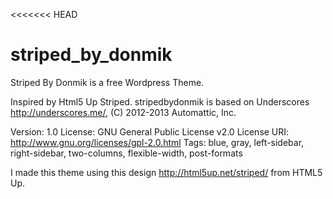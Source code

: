 <<<<<<< HEAD

striped_by_donmik
=================

Striped By Donmik is a free Wordpress Theme.

Inspired by Html5 Up Striped. stripedbydonmik is based on Underscores http://underscores.me/, (C) 2012-2013 Automattic, Inc.

Version: 1.0
License: GNU General Public License v2.0
License URI: http://www.gnu.org/licenses/gpl-2.0.html
Tags: blue, gray, left-sidebar, right-sidebar, two-columns, flexible-width, post-formats

I made this theme using this design http://html5up.net/striped/ from HTML5 Up.

